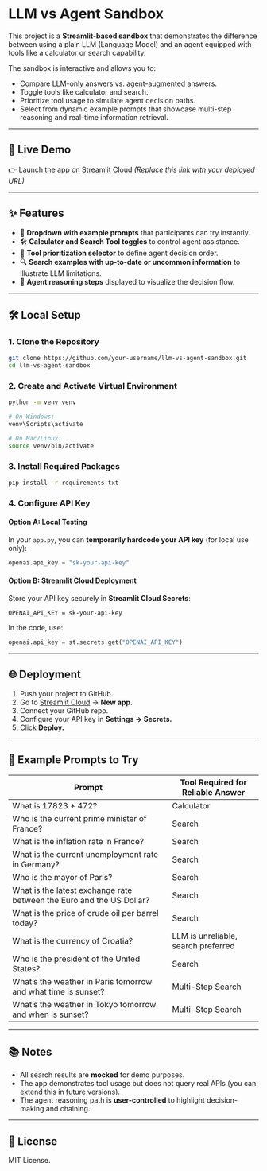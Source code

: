 # LLM vs Agent Sandbox

This project is a **Streamlit-based sandbox** that demonstrates the difference between using a plain LLM (Language Model) and an agent equipped with tools like a calculator or search capability.

The sandbox is interactive and allows you to:

* Compare LLM-only answers vs. agent-augmented answers.
* Toggle tools like calculator and search.
* Prioritize tool usage to simulate agent decision paths.
* Select from dynamic example prompts that showcase multi-step reasoning and real-time information retrieval.

---

## 🚀 Live Demo

👉 [Launch the app on Streamlit Cloud](https://your-streamlit-cloud-url-here)
*(Replace this link with your deployed URL)*

---

## ✨ Features

* 🔄 **Dropdown with example prompts** that participants can try instantly.
* 🛠️ **Calculator and Search Tool toggles** to control agent assistance.
* 🔀 **Tool prioritization selector** to define agent decision order.
* 🔍 **Search examples with up-to-date or uncommon information** to illustrate LLM limitations.
* 📜 **Agent reasoning steps** displayed to visualize the decision flow.

---

## 🛠️ Local Setup

### 1. Clone the Repository

```bash
git clone https://github.com/your-username/llm-vs-agent-sandbox.git
cd llm-vs-agent-sandbox
```

### 2. Create and Activate Virtual Environment

```bash
python -m venv venv

# On Windows:
venv\Scripts\activate

# On Mac/Linux:
source venv/bin/activate
```

### 3. Install Required Packages

```bash
pip install -r requirements.txt
```

### 4. Configure API Key

#### Option A: Local Testing

In your `app.py`, you can **temporarily hardcode your API key** (for local use only):

```python
openai.api_key = "sk-your-api-key"
```

#### Option B: Streamlit Cloud Deployment

Store your API key securely in **Streamlit Cloud Secrets**:

```plaintext
OPENAI_API_KEY = sk-your-api-key
```

In the code, use:

```python
openai.api_key = st.secrets.get("OPENAI_API_KEY")
```

---

## 🌐 Deployment

1. Push your project to GitHub.
2. Go to [Streamlit Cloud](https://streamlit.io/cloud) → **New app.**
3. Connect your GitHub repo.
4. Configure your API key in **Settings → Secrets.**
5. Click **Deploy.**

---

## 🧪 Example Prompts to Try

| Prompt                                                               | Tool Required for Reliable Answer   |
| -------------------------------------------------------------------- | ----------------------------------- |
| What is 17823 \* 472?                                                | Calculator                          |
| Who is the current prime minister of France?                         | Search                              |
| What is the inflation rate in France?                                | Search                              |
| What is the current unemployment rate in Germany?                    | Search                              |
| Who is the mayor of Paris?                                           | Search                              |
| What is the latest exchange rate between the Euro and the US Dollar? | Search                              |
| What is the price of crude oil per barrel today?                     | Search                              |
| What is the currency of Croatia?                                     | LLM is unreliable, search preferred |
| Who is the president of the United States?                           | Search                              |
| What’s the weather in Paris tomorrow and what time is sunset?        | Multi-Step Search                   |
| What’s the weather in Tokyo tomorrow and when is sunset?             | Multi-Step Search                   |

---

## 📚 Notes

* All search results are **mocked** for demo purposes.
* The app demonstrates tool usage but does not query real APIs (you can extend this in future versions).
* The agent reasoning path is **user-controlled** to highlight decision-making and chaining.

---

## 📄 License

MIT License.
